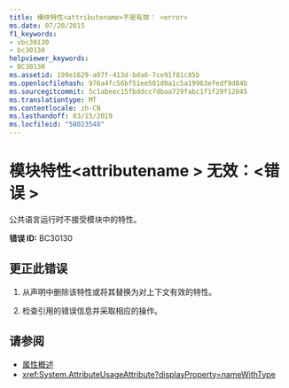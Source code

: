 ```yaml
---
title: 模块特性<attributename>不是有效： <error>
ms.date: 07/20/2015
f1_keywords:
- vbc30130
- bc30130
helpviewer_keywords:
- BC30130
ms.assetid: 199e1629-a07f-413d-bda6-7ce91f81c85b
ms.openlocfilehash: 976a4fc56bf51ee501d0a1c5a19963efedf9d84b
ms.sourcegitcommit: 5c1abeec15fbddcc7dbaa729fabc1f1f29f12045
ms.translationtype: MT
ms.contentlocale: zh-CN
ms.lasthandoff: 03/15/2019
ms.locfileid: "58023548"
---
```

# <a name="module-attribute-attributename-is-not-valid-error"></a>模块特性\<attributename > 无效：\<错误 >
公共语言运行时不接受模块中的特性。

**错误 ID:** BC30130

## <a name="to-correct-this-error"></a>更正此错误

1. 从声明中删除该特性或将其替换为对上下文有效的特性。

2. 检查引用的错误信息并采取相应的操作。

## <a name="see-also"></a>请参阅

- [属性概述](~/docs/visual-basic/programming-guide/concepts/attributes/index.md)
- <xref:System.AttributeUsageAttribute?displayProperty=nameWithType>
